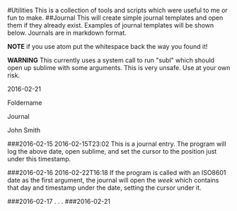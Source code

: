 #Utilities
This is a collection of tools and scripts which were useful to me or fun to make.
##Journal
This will create simple journal templates and open them if they already exist. Examples of journal templates will be shown below. Journals are in markdown format.

**NOTE** if you use atom put the whitespace back the way you found it!

**WARNING** This currently uses a system call to run "subl" which should open up sublime with some arguments. This is very unsafe. Use at your own risk.

2016-02-21

Foldername

Journal

John Smith

###2016-02-15
2016-02-15T23:02
This is a journal entry. The program will log the above date, open sublime, and set the cursor to the position just under this timestamp.

###2016-02-16
2016-02-22T16:18
If the program is called with an ISO8601 date as the first argument, the journal will open the *week* which contains that day and timestamp under the date, setting the cursor under it. 


###2016-02-17
.
.
.
###2016-02-21

